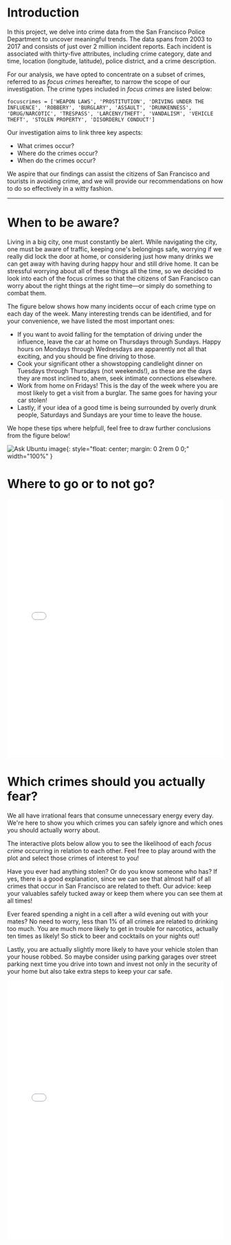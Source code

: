 # Introduction

In this project, we delve into crime data from the San Francisco Police Department to uncover meaningful trends. The data spans from 2003 to 2017 and consists of just over 2 million incident reports. Each incident is associated with thirty-five attributes, including crime category, date and time, location (longitude, latitude), police district, and a crime description.

For our analysis, we have opted to concentrate on a subset of crimes, referred to as _focus crimes_ hereafter, to narrow the scope of our investigation. The crime types included in _focus crimes_ are listed below:

```
focuscrimes = ['WEAPON LAWS', 'PROSTITUTION', 'DRIVING UNDER THE INFLUENCE', 'ROBBERY', 'BURGLARY', 'ASSAULT', 'DRUNKENNESS', 'DRUG/NARCOTIC', 'TRESPASS', 'LARCENY/THEFT', 'VANDALISM', 'VEHICLE THEFT', 'STOLEN PROPERTY', 'DISORDERLY CONDUCT']
```

Our investigation aims to link three key aspects:

*   What crimes occur?
*   Where do the crimes occur?
*   When do the crimes occur?

We aspire that our findings can assist the citizens of San Francisco and tourists in avoiding crime, and we will provide our recommendations on how to do so effectively in a witty fashion.

* * *

# When to be aware?

Living in a big city, one must constantly be alert. While navigating the city, one must be aware of traffic, keeping one's belongings safe, worrying if we really did lock the door at home, or considering just how many drinks we can get away with having during happy hour and still drive home. It can be stressful worrying about all of these things all the time, so we decided to look into each of the focus crimes so that the citizens of San Francisco can worry about the right things at the right time—or simply do something to combat them.

The figure below shows how many incidents occur of each crime type on each day of the week. Many interesting trends can be identified, and for your convenience, we have listed the most important ones:

*   If you want to avoid falling for the temptation of driving under the influence, leave the car at home on Thursdays through Sundays. Happy hours on Mondays through Wednesdays are apparently not all that exciting, and you should be fine driving to those.
*   Cook your significant other a showstopping candlelight dinner on Tuesdays through Thursdays (not weekends!), as these are the days they are most inclined to, ahem, seek intimate connections elsewhere.
*   Work from home on Fridays! This is the day of the week where you are most likely to get a visit from a burglar. The same goes for having your car stolen!
*   Lastly, if your idea of a good time is being surrounded by overly drunk people, Saturdays and Sundays are your time to leave the house.

We hope these tips where helpfull, feel free to draw further conclusions from the figure below!

![Ask Ubuntu image](/assets/png/focuscrime_occurences_barplot.png){: 
style="float: center; margin: 0 2rem 0 0;" width="100%" }


# Where to go or to not go?

<iframe src="/assets/html/HeatMapWithTime_prostitution.html"
    sandbox="allow-same-origin allow-scripts"
    width="100%"
    height="600"
    scrolling="no"
    seamless="seamless"
    frameborder="0">
</iframe>

# Which crimes should you actually fear?

We all have irrational fears that consume unnecessary energy every day. We're here to show you which crimes you can safely ignore and which ones you should actually worry about.

The interactive plots below allow you to see the likelihood of each _focus crime_ occurring in relation to each other. Feel free to play around with the plot and select those crimes of interest to you!

Have you ever had anything stolen? Or do you know someone who has? If yes, there is a good explanation, since we can see that almost half of all crimes that occur in San Francisco are related to theft. Our advice: keep your valuables safely tucked away or keep them where you can see them at all times!

Ever feared spending a night in a cell after a wild evening out with your mates? No need to worry, less than 1% of all crimes are related to drinking too much. You are much more likely to get in trouble for narcotics, actually ten times as likely! So stick to beer and cocktails on your nights out!

Lastly, you are actually slightly more likely to have your vehicle stolen than your house robbed. So maybe consider using parking garages over street parking next time you drive into town and invest not only in the security of your home but also take extra steps to keep your car safe.



<iframe src="/assets/html/focuscrime_frequency_interactive_piechart.html" 
    sandbox="allow-same-origin allow-scripts"
    width="100%"
    height="600"
    scrolling="no"
    seamless="seamless"
    frameborder="0">
</iframe>

